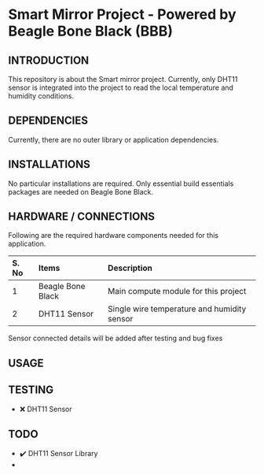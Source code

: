 # Smart Mirror Project - Powered by Beagle Bone Black (BBB)

## INTRODUCTION

This repository is about the Smart mirror project. Currently, only DHT11 sensor
is integrated into the project to read the local temperature and humidity
conditions.

## DEPENDENCIES

Currently, there are no outer library or application dependencies.

## INSTALLATIONS



No particular installations are required. Only essential build essentials
packages are needed on Beagle Bone Black.

## HARDWARE / CONNECTIONS

Following are the required hardware components needed for this application.

| S. No | Items | Description |
|:------|:------|:------------|
| 1 | Beagle Bone Black | Main compute module for this project
| 2 | DHT11 Sensor | Single wire temperature and humidity sensor

Sensor connected details will be added after testing and bug fixes

## USAGE

## TESTING

- ❌ DHT11 Sensor

## TODO

- ✔️ DHT11 Sensor Library
- 
